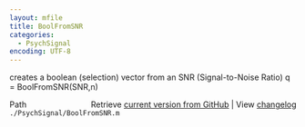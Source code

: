 ```yaml
---
layout: mfile
title: BoolFromSNR
categories:
  - PsychSignal
encoding: UTF-8
---
```


creates a boolean (selection) vector from an SNR (Signal-to-Noise Ratio)
q = BoolFromSNR(SNR,n)


<div class="code_header" style="text-align:right;">
  <span style="float:left;">Path&nbsp;&nbsp;</span> <span class="counter">Retrieve <a href=
  "https://raw.github.com/Psychtoolbox-3/Psychtoolbox-3/beta/./PsychSignal/BoolFromSNR.m">current version from GitHub</a> | View <a href=
  "https://github.com/Psychtoolbox-3/Psychtoolbox-3/commits/beta/./PsychSignal/BoolFromSNR.m">changelog</a></span>
</div>
<div class="code">
  <code>./PsychSignal/BoolFromSNR.m</code>
</div>
